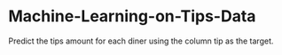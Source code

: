 # Machine-Learning-on-Tips-Data
Predict the tips amount for each diner using the column tip as the target.
